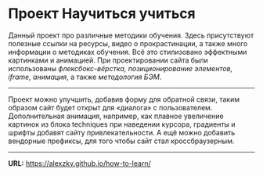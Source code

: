 # __Проект Научиться учиться__

Данный проект про различные методики обучения.
Здесь присутствуют полезные ссылки на ресурсы, видео о прокрастинации, а также много информации о методиках обучения. Всё это стилизовано эффектными картинками и анимацией.
При проектировании сайта были использованы _флексбокс-вёрстка, позиционирование элементов, iframe, анимация_, а также _методология БЭМ_.
***
Проект можно улучшить, добавив форму для обратной связи, таким образом сайт будет открыт для «диалога» с пользователем. Дополнительная анимация, например, как плавное увеличение картинок из блока techniques при наведении курсора, градиенты и шрифты добавят сайту привлекательности. А ещё можно добавить вендорные префиксы, для того чтобы сайт стал кроссбраузерным.
***

__URL:__
https://alexzkv.github.io/how-to-learn/
